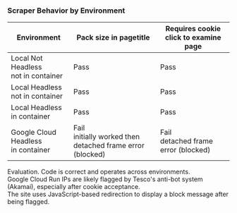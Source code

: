 ### Scraper Behavior by Environment

| Environment                            | Pack size in pagetitle                                        | Requires cookie click to examine page   |
| -------------------------------------- | ------------------------------------------------------------- | --------------------------------------- |
| Local Not Headless<BR>not in container | Pass                                                          | Pass                                    |
| Local Headless<BR>not in container     | Pass                                                          | Pass                                    |
| Local Headless<BR>in container         | Pass                                                          | Pass                                    |
| Google Cloud Headless<BR>in container  | Fail<BR> initially worked then detached frame error (blocked) | Fail<BR> detached frame error (blocked) |

Evaluation.
Code is correct and operates across environments.  
Google Cloud Run IPs are likely flagged by Tesco's anti-bot system (Akamai), especially after cookie acceptance.  
The site uses JavaScript-based redirection to display a block message after being flagged.
